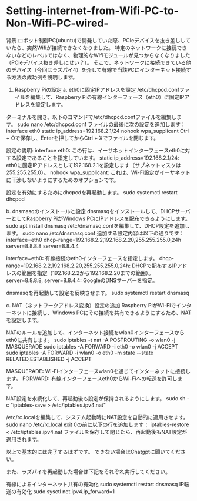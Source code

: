 # Setting-internet-from-Wifi-PC-to-Non-Wifi-PC-wired-

背景
ロボット制御PC(ubuntu)で開発していた際、PCIeデバイスを抜き差ししていたら、突然Wifiが接続できなくなりました。
特定のネットワークに接続できないなどのレベルではなく、物理的なWifiモジュールが見つからなくなりました（PCIeデバイス抜き差しにせい？）。
そこで、ネットワークに接続できている他のデバイス（今回はラズパイ4）を介して有線で当該PCにインターネット接続する方法の成功例を説明します。

 
1. Raspberry Piの設定
a. eth0に固定IPアドレスを設定
/etc/dhcpcd.confファイルを編集して、Raspberry Piの有線インターフェース（eth0）に固定IPアドレスを設定します。

ターミナルを開き、以下のコマンドで/etc/dhcpcd.confファイルを編集します。
sudo nano /etc/dhcpcd.conf
ファイルの最後に次の設定を追加します：
interface eth0
static ip_address=192.168.2.1/24
nohook wpa_supplicant
Ctrl + Oで保存し、Enterを押してからCtrl + Xでファイルを閉じます。

設定の説明:
interface eth0: この行は、イーサネットインターフェースeth0に対する設定であることを指定しています。
static ip_address=192.168.2.1/24: eth0に固定IPアドレスとして192.168.2.1を設定します（サブネットマスクは255.255.255.0）。
nohook wpa_supplicant: これは、Wi-Fi設定がイーサネットに干渉しないようにするためのオプションです。

設定を有効にするためにdhcpcdを再起動します。
sudo systemctl restart dhcpcd

b. dnsmasqのインストールと設定
dnsmasqをインストールして、DHCPサーバーとしてRaspberry PiがWindows PCにIPアドレスを配布できるようにします。
sudo apt install dnsmasq
/etc/dnsmasq.confを編集して、DHCP設定を追加します。
sudo nano /etc/dnsmasq.conf
追加する設定内容は以下の通りです：
interface=eth0
dhcp-range=192.168.2.2,192.168.2.20,255.255.255.0,24h
server=8.8.8.8
server=8.8.4.4

interface=eth0: 有線接続のeth0インターフェースを指定します。
dhcp-range=192.168.2.2,192.168.2.20,255.255.255.0,24h: DHCPで配布するIPアドレスの範囲を指定（192.168.2.2から192.168.2.20までの範囲）。
server=8.8.8.8, server=8.8.4.4: GoogleのDNSサーバーを指定。

dnsmasqを再起動して設定を反映させます。
sudo systemctl restart dnsmasq

c. NAT（ネットワークアドレス変換）設定の追加
Raspberry PiがWi-Fiでインターネットに接続し、Windows PCにその接続を共有できるようにするため、NATを設定します。

NATのルールを追加して、インターネット接続をwlan0インターフェースからeth0に共有します。
sudo iptables -t nat -A POSTROUTING -o wlan0 -j MASQUERADE
sudo iptables -A FORWARD -i eth0 -o wlan0 -j ACCEPT
sudo iptables -A FORWARD -i wlan0 -o eth0 -m state --state RELATED,ESTABLISHED -j ACCEPT

MASQUERADE: Wi-Fiインターフェースwlan0を通じてインターネットに接続します。
FORWARD: 有線インターフェースeth0からWi-Fiへの転送を許可します。

NAT設定を永続化して、再起動後も設定が保持されるようにします。
sudo sh -c "iptables-save > /etc/iptables.ipv4.nat"

/etc/rc.localを編集して、システム起動時にNAT設定を自動的に適用させます。
sudo nano /etc/rc.local
exit 0の前に以下の行を追加します：
iptables-restore < /etc/iptables.ipv4.nat
ファイルを保存して閉じたら、再起動後もNAT設定が適用されます。

以上で基本的には完了するはずです。
できない場合はChatgptに聞いてください。

また、ラズパイを再起動した場合は下記をそれぞれ実行してください。

有線によるインターネット共有の有効化
sudo systemctl restart dnsmasq
IP転送の有効化
sudo sysctl net.ipv4.ip_forward=1

